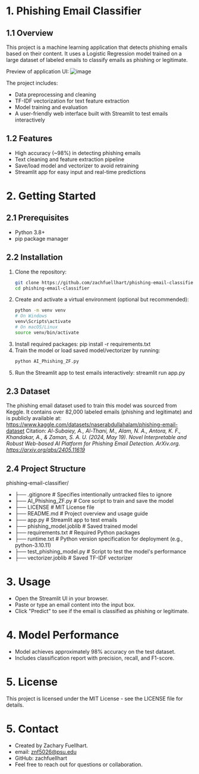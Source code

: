 # 1. Phishing Email Classifier

## 1.1 Overview
This project is a machine learning application that detects phishing emails based on their content. It uses a Logistic Regression model trained on a large dataset of labeled emails to classify emails as phishing or legitimate.

Preview of application UI:
![image](https://github.com/user-attachments/assets/cfe8cc4a-3834-4e2e-a18d-8e9e0b6956c0)

The project includes:
- Data preprocessing and cleaning
- TF-IDF vectorization for text feature extraction
- Model training and evaluation
- A user-friendly web interface built with Streamlit to test emails interactively

## 1.2 Features
- High accuracy (~98%) in detecting phishing emails
- Text cleaning and feature extraction pipeline
- Save/load model and vectorizer to avoid retraining
- Streamlit app for easy input and real-time predictions

# 2. Getting Started

## 2.1 Prerequisites
- Python 3.8+
- pip package manager

## 2.2 Installation
1. Clone the repository:
   ```bash
   git clone https://github.com/zachfuellhart/phishing-email-classifier.git
   cd phishing-email-classifier

2. Create and activate a virtual environment (optional but recommended):
   ```bash
   python -m venv venv
   # On Windows
   venv\Scripts\activate
   # On macOS/Linux
   source venv/bin/activate
3. Install required packages:
   pip install -r requirements.txt
4. Train the model or load saved model/vectorizer by running:
   ```bash
   python AI_Phishing_ZF.py
5. Run the Streamlit app to test emails interactively:
   streamlit run app.py

## 2.3 Dataset
The phishing email dataset used to train this model was sourced from Keggle. 
It contains over 82,000 labeled emails (phishing and legitimate) and is publicly available at: https://www.kaggle.com/datasets/naserabdullahalam/phishing-email-dataset Citation: *Al-Subaiey, A., Al-Thani, M., Alam, N. A., Antora, K. F., Khandakar, A., & Zaman, S. A. U. (2024, May 19). Novel Interpretable and Robust Web-based AI Platform for Phishing Email Detection. ArXiv.org. https://arxiv.org/abs/2405.11619*

## 2.4 Project Structure
phishing-email-classifier/
- ├── .gitignore               # Specifies intentionally untracked files to ignore
- ├── AI_Phishing_ZF.py        # Core script to train and save the model
- ├── LICENSE                  # MIT License file
- ├── README.md                # Project overview and usage guide
- ├── app.py                   # Streamlit app to test emails
- ├── phishing_model.joblib    # Saved trained model
- ├── requirements.txt         # Required Python packages
- ├── runtime.txt              # Python version specification for deployment (e.g., python-3.10.11)
- ├── test_phishing_model.py   # Script to test the model's performance
- ├── vectorizer.joblib        # Saved TF-IDF vectorizer

# 3. Usage   

   - Open the Streamlit UI in your browser.
   - Paste or type an email content into the input box.
   - Click "Predict" to see if the email is classified as phishing or legitimate.

# 4. Model Performance   

   - Model achieves approximately 98% accuracy on the test dataset.
   - Includes classification report with precision, recall, and F1-score.

# 5. License  
   This project is licensed under the MIT License - see the LICENSE file for details.

# 5. Contact

   - Created by Zachary Fuellhart.
   - email: znf5026@psu.edu
   - GitHub: zachfuellhart
   - Feel free to reach out for questions or collaboration.
